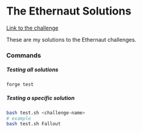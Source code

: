 # The Ethernaut Solutions

[Link to the challenge](https://ethernaut.openzeppelin.com/)

These are my solutions to the Ethernaut challenges.

### Commands

##### Testing all solutions
```bash
forge test
```

##### Testing a specific solution
```bash
bash test.sh <challenge-name>
# example
bash test.sh Fallout
```
